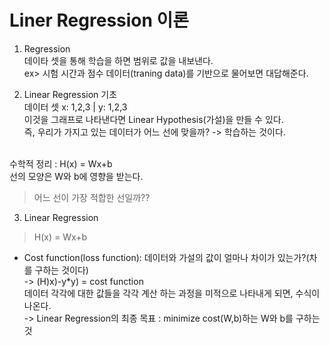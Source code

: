 # Liner Regression 이론

1. Regression<br>
데이타 셋을 통해 학습을 하면 범위로 값을 내보낸다.<br>
ex> 시험 시간과 점수 데이터(traning data)를 기반으로 물어보면 대답해준다. <br>

2. Linear Regression 기초<br>
데이터 셋 x: 1,2,3 | y: 1,2,3<br>
이것을 그래프로 나타낸다면 Linear Hypothesis(가설)을 만들 수 있다.<br>
즉, 우리가 가지고 있는 데이터가 어느 선에 맞을까? -> 학습하는 것이다.<br>
<br>
수학적 정리 : H(x) = Wx+b<br>
선의 모양은 W와 b에 영향을 받는다.<br>

> 어느 선이 가장 적합한 선일까??

3. Linear Regression<br>
 > H(x) = Wx+b

- Cost function(loss function): 데이터와 가설의 값이 얼마나 차이가 있는가?(차를 구하는 것이다)<br>
-> (H)x)-y*y) = cost function<br>
데이터 각각에 대한 값들을 각각 계산 하는 과정을 미적으로 나타내게 되면, 수식이 나온다.<br>
-> Linear Regression의 최종 목표 : minimize cost(W,b)하는 W와 b를 구하는 것


